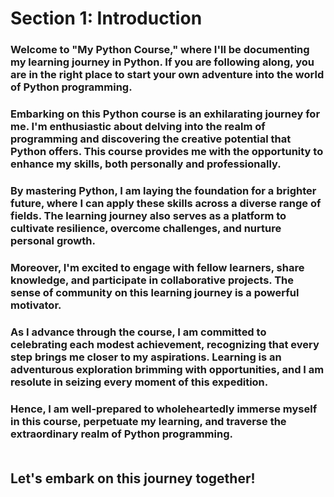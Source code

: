 # Section 1: Introduction

### Welcome to "My Python Course," where I'll be documenting my learning journey in Python. If you are following along, you are in the right place to start your own adventure into the world of Python programming.<br>
### Embarking on this Python course is an exhilarating journey for me. I'm enthusiastic about delving into the realm of programming and discovering the creative potential that Python offers. This course provides me with the opportunity to enhance my skills, both personally and professionally.<br>
### By mastering Python, I am laying the foundation for a brighter future, where I can apply these skills across a diverse range of fields. The learning journey also serves as a platform to cultivate resilience, overcome challenges, and nurture personal growth.<br>
### Moreover, I'm excited to engage with fellow learners, share knowledge, and participate in collaborative projects. The sense of community on this learning journey is a powerful motivator. <br>
### As I advance through the course, I am committed to celebrating each modest achievement, recognizing that every step brings me closer to my aspirations. Learning is an adventurous exploration brimming with opportunities, and I am resolute in seizing every moment of this expedition. <br>
### Hence, I am well-prepared to wholeheartedly immerse myself in this course, perpetuate my learning, and traverse the extraordinary realm of Python programming.<br><br>
## Let's embark on this journey together!

